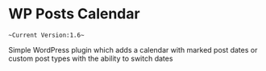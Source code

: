 # WP Posts Calendar

`~Current Version:1.6~`

Simple WordPress plugin which adds a calendar with marked post dates or custom post types with the ability to switch dates